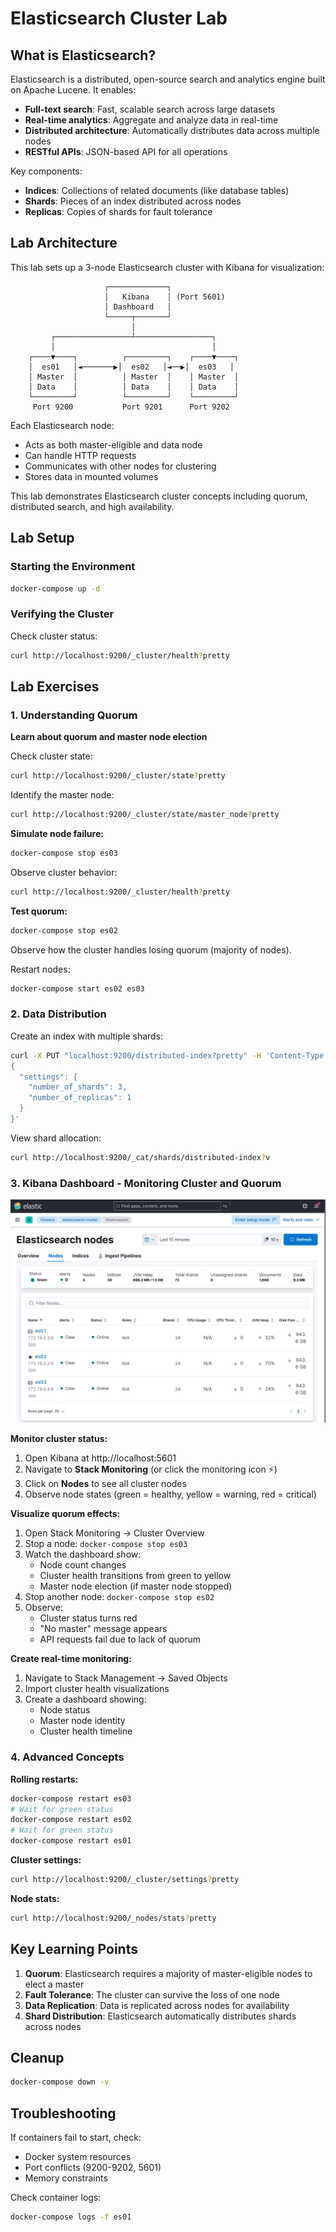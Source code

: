 # Elasticsearch Cluster Lab

## What is Elasticsearch?

Elasticsearch is a distributed, open-source search and analytics engine built on Apache Lucene. It enables:
- **Full-text search**: Fast, scalable search across large datasets
- **Real-time analytics**: Aggregate and analyze data in real-time
- **Distributed architecture**: Automatically distributes data across multiple nodes
- **RESTful APIs**: JSON-based API for all operations

Key components:
- **Indices**: Collections of related documents (like database tables)
- **Shards**: Pieces of an index distributed across nodes
- **Replicas**: Copies of shards for fault tolerance

## Lab Architecture

This lab sets up a 3-node Elasticsearch cluster with Kibana for visualization:

```
                     ┌─────────────┐
                     │   Kibana    │ (Port 5601)
                     │ Dashboard   │
                     └─────┬───────┘
                           │
         ┌─────────────────┴─────────────────┐
         │                                   │
    ┌────▼────┐          ┌─────────┐    ┌────▼────┐
    │  es01   │◄───────▶│  es02   │◄──▶│  es03   │
    │ Master  │          │ Master  │    │ Master  │
    │ Data    │          │ Data    │    │ Data    │
    └─────────┘          └─────────┘    └─────────┘
     Port 9200           Port 9201      Port 9202
```

Each Elasticsearch node:
- Acts as both master-eligible and data node
- Can handle HTTP requests
- Communicates with other nodes for clustering
- Stores data in mounted volumes

This lab demonstrates Elasticsearch cluster concepts including quorum, distributed search, and high availability.

## Lab Setup

### Starting the Environment

```bash
docker-compose up -d
```

### Verifying the Cluster

Check cluster status:
```bash
curl http://localhost:9200/_cluster/health?pretty
```

## Lab Exercises

### 1. Understanding Quorum

**Learn about quorum and master node election**

Check cluster state:
```bash
curl http://localhost:9200/_cluster/state?pretty
```

Identify the master node:
```bash
curl http://localhost:9200/_cluster/state/master_node?pretty
```

**Simulate node failure:**
```bash
docker-compose stop es03
```

Observe cluster behavior:
```bash
curl http://localhost:9200/_cluster/health?pretty
```

**Test quorum:**
```bash
docker-compose stop es02
```

Observe how the cluster handles losing quorum (majority of nodes).

Restart nodes:
```bash
docker-compose start es02 es03
```

### 2. Data Distribution

Create an index with multiple shards:
```bash
curl -X PUT "localhost:9200/distributed-index?pretty" -H 'Content-Type: application/json' -d'
{
  "settings": {
    "number_of_shards": 3,
    "number_of_replicas": 1
  }
}'
```

View shard allocation:
```bash
curl http://localhost:9200/_cat/shards/distributed-index?v
```

### 3. Kibana Dashboard - Monitoring Cluster and Quorum

![dashboard](dashboard.png)

**Monitor cluster status:**
1. Open Kibana at http://localhost:5601
2. Navigate to **Stack Monitoring** (or click the monitoring icon ⚡)
3. Click on **Nodes** to see all cluster nodes
4. Observe node states (green = healthy, yellow = warning, red = critical)

**Visualize quorum effects:**
1. Open Stack Monitoring → Cluster Overview
2. Stop a node: `docker-compose stop es03`
3. Watch the dashboard show:
   - Node count changes
   - Cluster health transitions from green to yellow
   - Master node election (if master node stopped)
4. Stop another node: `docker-compose stop es02`
5. Observe:
   - Cluster status turns red
   - "No master" message appears
   - API requests fail due to lack of quorum

**Create real-time monitoring:**
1. Navigate to Stack Management → Saved Objects
2. Import cluster health visualizations
3. Create a dashboard showing:
   - Node status
   - Master node identity
   - Cluster health timeline

### 4. Advanced Concepts

**Rolling restarts:**
```bash
docker-compose restart es03
# Wait for green status
docker-compose restart es02
# Wait for green status
docker-compose restart es01
```

**Cluster settings:**
```bash
curl http://localhost:9200/_cluster/settings?pretty
```

**Node stats:**
```bash
curl http://localhost:9200/_nodes/stats?pretty
```

## Key Learning Points

1. **Quorum**: Elasticsearch requires a majority of master-eligible nodes to elect a master
2. **Fault Tolerance**: The cluster can survive the loss of one node
3. **Data Replication**: Data is replicated across nodes for availability
4. **Shard Distribution**: Elasticsearch automatically distributes shards across nodes

## Cleanup

```bash
docker-compose down -v
```

## Troubleshooting

If containers fail to start, check:
- Docker system resources
- Port conflicts (9200-9202, 5601)
- Memory constraints

Check container logs:
```bash
docker-compose logs -f es01
```